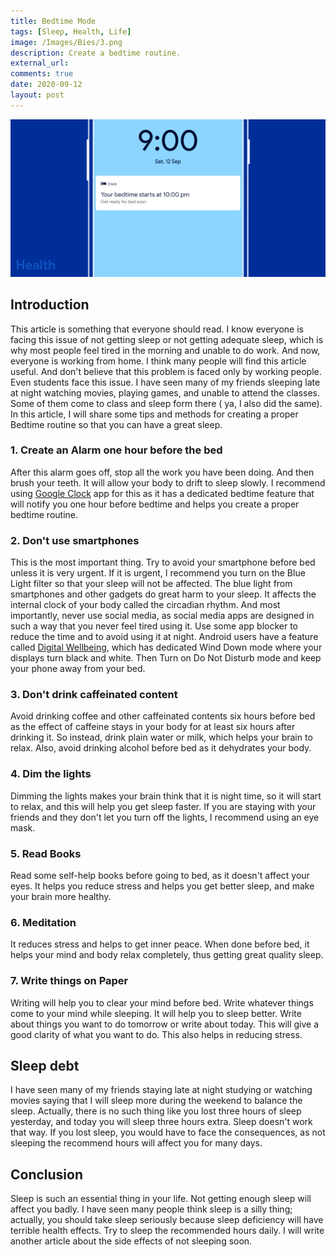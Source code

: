 ```yaml
---
title: Bedtime Mode
tags: [Sleep, Health, Life]
image: /Images/Bies/3.png
description: Create a bedtime routine.
external_url:
comments: true
date: 2020-09-12
layout: post
---
```

![alt text](/Images/Bies/3.png "1")

## **Introduction**
This article is something that everyone should read. I know everyone is facing this issue of not getting sleep or not getting adequate sleep, which is why most people feel tired in the morning and unable to do work. And now, everyone is working from home. I think many people will find this article useful. And don't believe that this problem is faced only by working people. Even students face this issue. I have seen many of my friends sleeping late at night watching movies, playing games, and unable to attend the classes. Some of them come to class and sleep form there ( ya, I also did the same). In this article, I will share some tips and methods for creating a proper Bedtime routine so that you can have a great sleep.

### **1. Create an Alarm one hour before the bed**
After this alarm goes off, stop all the work you have been doing. And then brush your teeth. It will allow your body to drift to sleep slowly. I recommend using [Google Clock](https://play.google.com/store/apps/details?id=com.google.android.deskclock&hl=en-GB) app for this as it has a dedicated bedtime feature that will notify you one hour before bedtime and helps you create a proper bedtime routine.

### **2. Don't use smartphones**
This is the most important thing. Try to avoid your smartphone before bed unless it is very urgent. If it is urgent, I recommend you turn on the Blue Light filter so that your sleep will not be affected. The blue light from smartphones and other gadgets do great harm to your sleep. It affects the internal clock of your body called the circadian rhythm.
And most importantly, never use social media, as social media apps are designed in such a way that you never feel tired using it. Use some app blocker to reduce the time and to avoid using it at night. Android users have a feature called [Digital Wellbeing](https://play.google.com/store/apps/details?id=com.google.android.apps.wellbeing&hl=en-GB), which has dedicated Wind Down mode where your displays turn black and white. Then Turn on Do Not Disturb mode and keep your phone away from your bed.

### **3. Don't drink caffeinated content**
Avoid drinking coffee and other caffeinated contents six hours before bed as the effect of caffeine stays in your body for at least six hours after drinking it. So instead, drink plain water or milk, which helps your brain to relax. Also, avoid drinking alcohol before bed as it dehydrates your body.

### **4. Dim the lights**
Dimming the lights makes your brain think that it is night time, so it will start to relax, and this will help you get sleep faster. If you are staying with your friends and they don't let you turn off the lights, I recommend using an eye mask.

### **5. Read Books**
Read some self-help books before going to bed, as it doesn't affect your eyes. It helps you reduce stress and helps you get better sleep, and make your brain more healthy.

### **6. Meditation**
It reduces stress and helps to get inner peace. When done before bed, it helps your mind and body relax completely, thus getting great quality sleep.

### **7. Write things on Paper**
Writing will help you to clear your mind before bed. Write whatever things come to your mind while sleeping. It will help you to sleep better. Write about things you want to do tomorrow or write about today. This will give a good clarity of what you want to do. This also helps in reducing stress.

## **Sleep debt**
I have seen many of my friends staying late at night studying or watching movies saying that I will sleep more during the weekend to balance the sleep. Actually, there is no such thing like you lost three hours of sleep yesterday, and today you will sleep three hours extra. Sleep doesn't work that way. If you lost sleep, you would have to face the consequences, as not sleeping the recommend hours will affect you for many days.

## **Conclusion**
Sleep is such an essential thing in your life. Not getting enough sleep will affect you badly. I have seen many people think sleep is a silly thing; actually, you should take sleep seriously because sleep deficiency will have terrible health effects. Try to sleep the recommended hours daily. I will write another article about the side effects of not sleeping soon.